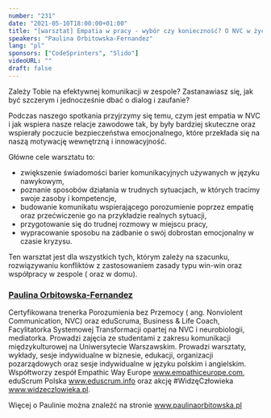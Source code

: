 ```yaml
---
number: "231"
date: "2021-05-10T18:00:00+01:00"
title: "[warsztat] Empatia w pracy - wybór czy konieczność? O NVC w życiu zawodowym i nie tylko."
speakers: "Paulina Orbitowska-Fernandez"
lang: "pl"
sponsors: ["CodeSprinters", "Slido"]
videoURL: ""
draft: false
---
```


Zależy Tobie na efektywnej komunikacji w zespole? Zastanawiasz się, jak być szczerym i jednocześnie dbać o dialog i zaufanie?

Podczas naszego spotkania przyjrzymy się temu, czym jest empatia w NVC i jak wspiera nasze relacje zawodowe tak, by były bardziej skuteczne oraz wspierały poczucie bezpieczeństwa emocjonalnego, które przekłada się na naszą motywację wewnętrzną i innowacyjność.

Główne cele warsztatu to:

- zwiększenie świadomości barier komunikacyjnych używanych w języku nawykowym,
- poznanie sposobów działania w trudnych sytuacjach, w których tracimy swoje zasoby i kompetencje,
- budowanie komunikatu wspierającego porozumienie poprzez empatię oraz przećwiczenie go na przykładzie realnych sytuacji,
- przygotowanie się do trudnej rozmowy w miejscu pracy,
- wypracowanie sposobu na zadbanie o swój dobrostan emocjonalny w czasie kryzysu.

Ten warsztat jest dla wszystkich tych, którym zależy na szacunku, rozwiązywaniu konfliktów z zastosowaniem zasady typu win-win oraz współpracy w zespole ( oraz w domu).

###  <a href="https://www.linkedin.com/in/paulina-orbitowska-fernandez-53a192105/" target="_blank">Paulina Orbitowska-Fernandez</a>

Certyfikowana trenerka Porozumienia bez Przemocy ( ang. Nonviolent Communication, NVC) oraz eduScruma, Business & Life Coach, Facylitatorka Systemowej Transformacji opartej na NVC i neurobiologii, mediatorka. Prowadzi zajęcia ze studentami z zakresu komunikacji międzykulturowej na Uniwersytecie Warszawskim.
Prowadzi warsztaty, wykłady, sesje indywidualne w biznesie, edukacji, organizacji pozarządowych oraz sesje indywidualne w języku polskim i angielskim. Współtworzy zespół Empathic Way Europe www.empathiceurope.com, eduScrum Polska www.eduscrum.info oraz akcję #WidzęCzłowieka www.widzeczlowieka.pl.

Więcej o Paulinie można znaleźć na stronie <a href="https://paulinaorbitowska.pl" target="_blank">www.paulinaorbitowska.pl</a>
